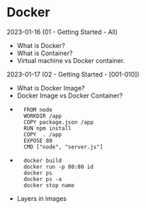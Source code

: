 # Docker

2023-01-16 (01 - Getting Started - All)
  - What is Docker?
  - What is Container?
  - Virtual machine vs Docker container.
  
2023-01-17 (02 - Getting Started - [001-010])
  - What is Docker Image?
  - Docker Image vs Docker Container?
  - ```
      FROM node
      WORKDIR /app
      COPY package.json /app
      RUN npm install
      COPY  . /app
      EXPOSE 80
      CMD ["node", "server.js"]
    ```
  - ```
      docker build
      docker run -p 80:80 id
      docker ps
      docker ps -a
      docker stop name
    ```
  - Layers in images
  
